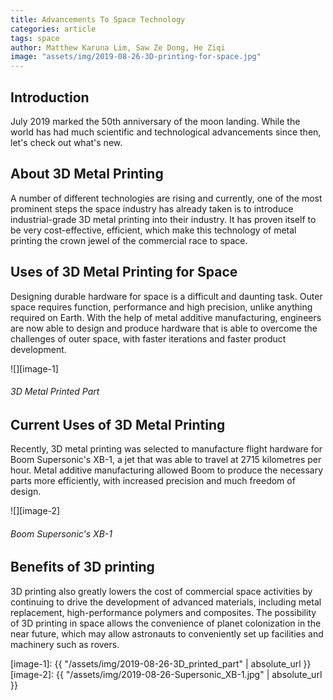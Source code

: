 ```yaml
---
title: Advancements To Space Technology
categories: article
tags: space 
author: Matthew Karuna Lim, Saw Ze Dong, He Ziqi
image: "assets/img/2019-08-26-3D-printing-for-space.jpg"
---
```

## Introduction
July 2019 marked the 50th anniversary of the moon landing. While the world has had much scientific and technological advancements since then, let's check out what's new.

## About 3D Metal Printing
A number of different technologies are rising and currently, one of the most prominent steps the space industry has already taken is to introduce industrial-grade 3D metal printing into their industry. It has proven itself to be very cost-effective, efficient, which make this technology of metal printing the crown jewel of the commercial race to space. 

## Uses of 3D Metal Printing for Space
Designing durable hardware for space is a difficult and daunting task. Outer space requires function, performance and high precision, unlike anything required on Earth. With the help of metal additive manufacturing, engineers are now able to design and produce hardware that is able to overcome the challenges of outer space, with faster iterations and faster product development. 

![][image-1]
###### 3D Metal Printed Part

## Current Uses of 3D Metal Printing
Recently, 3D metal printing was selected to manufacture flight hardware for Boom Supersonic's XB-1, a jet that was able to travel at 2715 kilometres per hour. Metal additive manufacturing allowed Boom to produce the necessary parts more efficiently, with increased precision and much freedom of design.

![][image-2]
###### Boom Supersonic's XB-1

## Benefits of 3D printing
3D printing also greatly lowers the cost of commercial space activities by continuing to drive the development of advanced materials, including metal replacement, high-performance polymers and composites. The possibility of 3D printing in space allows the convenience of planet colonization in the near future, which may allow astronauts to conveniently set up facilities and machinery such as rovers. 

[image-1]: {{ "/assets/img/2019-08-26-3D_printed_part" | absolute_url }}
[image-2]: {{ "/assets/img/2019-08-26-Supersonic_XB-1.jpg" | absolute_url }}
